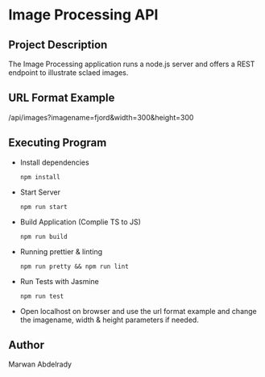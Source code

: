 # Image Processing API

## Project Description
The Image Processing application runs a node.js server and offers a REST endpoint to illustrate sclaed images.

## URL Format Example
/api/images?imagename=fjord&width=300&height=300

## Executing Program
- Install dependencies

  `npm install`

- Start Server

  `npm run start`
  
- Build Application (Complie TS to JS)

  `npm run build`
  
- Running prettier & linting

  `npm run pretty && npm run lint`
  
- Run Tests with Jasmine

  `npm run test`
  
- Open localhost on browser and use the url format example and change the imagename, width & height parameters if needed.

## Author
Marwan Abdelrady
